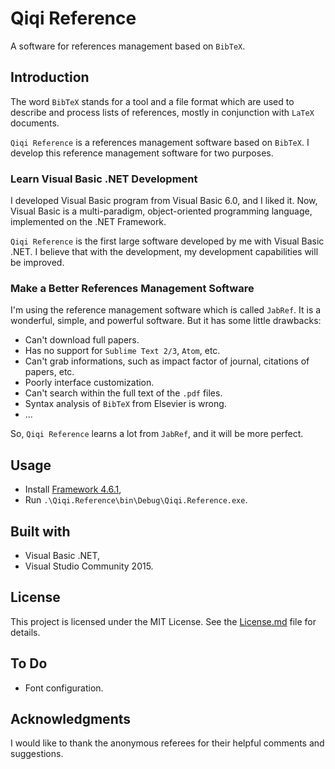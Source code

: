 # Qiqi Reference

A software for references management based on `BibTeX`.

## Introduction
The word `BibTeX` stands for a tool and a file format which are used to describe and process lists of references, mostly in conjunction with `LaTeX` documents.

`Qiqi Reference` is a references management software based on `BibTeX`. I develop this reference management software for two purposes.
  
### Learn Visual Basic .NET Development
I developed Visual Basic program from Visual Basic 6.0, and I liked it. Now, Visual Basic is a multi-paradigm, object-oriented programming language, implemented on the .NET Framework.

`Qiqi Reference` is the first large software developed by me with Visual Basic .NET. I believe that with the development, my development capabilities will be improved.

### Make a Better References Management Software
I'm using the reference management software which is called `JabRef`. It is a wonderful, simple, and powerful software. But it has some little drawbacks:

- Can't download full papers.
- Has no support for `Sublime Text 2/3`, `Atom`, etc.
- Can't grab informations, such as impact factor of journal, citations of papers, etc.
- Poorly interface customization.
- Can't search within the full text of the `.pdf` files.
- Syntax analysis of `BibTeX` from Elsevier is wrong.
- ...

So, `Qiqi Reference` learns a lot from `JabRef`, and it will be more perfect.

## Usage

- Install [Framework 4.6.1],
- Run `.\Qiqi.Reference\bin\Debug\Qiqi.Reference.exe`.

## Built with
- Visual Basic .NET,
- Visual Studio Community 2015.

## License
This project is licensed under the MIT License. See the [License.md](License.md) file for details.

## To Do
- Font configuration.

## Acknowledgments
I would like to thank the anonymous referees for their helpful comments and suggestions.

[Framework 4.6.1]:https://www.microsoft.com/en-us/download/details.aspx?id=49981